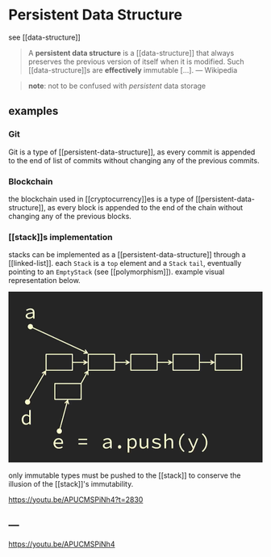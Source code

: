 # Persistent Data Structure

see [[data-structure]]

> A **persistent data structure** is a [[data-structure]] that always preserves the previous version of itself when it is modified. Such [[data-structure]]s are **effectively** immutable [...]. &mdash; Wikipedia

> **note**: not to be confused with _persistent_ data storage

## examples

### Git

Git is a type of [[persistent-data-structure]], as every commit is appended to the end of list of commits without changing any of the previous commits.

### Blockchain

the blockchain used in [[cryptocurrency]]es is a type of [[persistent-data-structure]], as every block is appended to the end of the chain without changing any of the previous blocks.

### [[stack]]s implementation

stacks can be implemented as a [[persistent-data-structure]] through a [[linked-list]]. each `Stack` is a `top` element and a `Stack` `tail`, eventually pointing to an `EmptyStack` (see [[polymorphism]]). example visual representation below.

![](20220520161901.png)

only immutable types must be pushed to the [[stack]] to conserve the illusion of the [[stack]]'s immutability.

<https://youtu.be/APUCMSPiNh4?t=2830>

## &mdash;

<https://youtu.be/APUCMSPiNh4>
